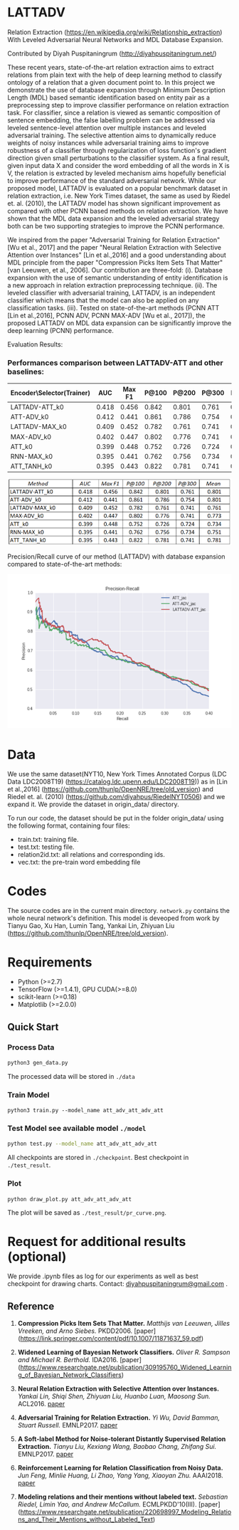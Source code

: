 # LATTADV

Relation Extraction (https://en.wikipedia.org/wiki/Relationship_extraction) With Leveled Adversarial Neural Networks and MDL Database Expansion.

Contributed by Diyah Puspitaningrum (http://diyahpuspitaningrum.net/)


These recent years, state-of-the-art relation extraction aims to extract relations from plain text with the help of deep learning method to classify ontology of a relation that a given document point to. In this project we demonstrate the use of database expansion through Minimum Description Length (MDL) based semantic identification based on entity pair as a preprocessing step to improve classifier performance on relation extraction task. For classifier, since a relation is viewed as semantic composition of sentence embedding, the false labelling problem can be addressed via leveled sentence-level attention over multiple instances and leveled adversarial training. The selective attention aims to dynamically reduce weights of noisy instances while adversarial training aims to improve robustness of a classifier through regularization of loss function's gradient direction given small perturbations to the classifier system. As a final result, given input data X and consider the word embedding of all the words in X is V, the relation is extracted by leveled mechanism aims hopefully beneficial to improve performance of the standard adversarial network. While our proposed model, LATTADV is evaluated on a popular benchmark dataset in relation extraction, i.e. New York Times dataset, the same as used by Riedel et. al. (2010), the LATTADV model has shown significant improvement as compared with other PCNN based methods on relation extraction. We have shown that the MDL data expansion and the leveled adversarial strategy both can be two supporting strategies to improve the PCNN performance.

We inspired from the paper "Adversarial Training for Relation Extraction" [Wu et al., 2017] and the paper "Neural Relation Extraction with Selective Attention over Instances" [Lin et al.,2016] and a good understanding about MDL principle from the paper "Compression Picks Item Sets That Matter" [van Leeuwen, et al., 2006]. Our contribution are three-fold: (i). Database expansion with the use of semantic understanding of entity identification is a new approach in relation extraction preprocessing technique. (ii). The leveled classifier with adversarial training, LATTADV, is an independent classifier which means that the model can also be applied on any classification tasks. (iii). Tested on state-of-the-art methods (PCNN ATT [Lin et al.,2016], PCNN ADV, PCNN MAX-ADV [Wu et al., 2017]), the proposed LATTADV on MDL data expansion can be significantly improve the deep learning (PCNN) performance.

Evaluation Results:

### Performances comparison between LATTADV-ATT and other baselines:

Encoder\\Selector(Trainer) | AUC | Max F1 | P@100 | P@200 | P@300 | Mean
---- | ---- | ---- | ---- | ---- | ---- | ----
LATTADV-ATT_k0 | 0.418 | 0.456 | 0.842 | 0.801 | 0.761 | 0.801
ATT-ADV_k0 | 0.412 | 0.441 | 0.861 | 0.786 | 0.754 | 0.801
LATTADV-MAX_k0 | 0.409 | 0.452 | 0.782 | 0.761 | 0.741 | 0.761
MAX-ADV_k0 | 0.402 | 0.447 | 0.802 | 0.776 | 0.741 | 0.773
ATT_k0 | 0.399 | 0.448 | 0.752 | 0.726 | 0.724 | 0.734
RNN-MAX_k0 | 0.395 | 0.441 | 0.762 | 0.756 | 0.734 | 0.751
ATT_TANH_k0 | 0.395 | 0.443 | 0.822 | 0.781 | 0.741 | 0.781


![](./images/Table.png)


 
Precision/Recall curve of our method (LATTADV) with database expansion compared to state-of-the-art methods:

![](./images/pr_curve_jac_k5.png)



# Data
We use the same dataset(NYT10, New York Times Annotated Corpus (LDC Data LDC2008T19) (https://catalog.ldc.upenn.edu/LDC2008T19)) as in [Lin et al.,2016] (https://github.com/thunlp/OpenNRE/tree/old_version) and Riedel et. al. (2010) (https://github.com/diyahpus/RiedelNYT0506) and we expand it. We provide the dataset in origin_data/ directory.

To run our code, the dataset should be put in the folder origin_data/ using the following format, containing four files:
- train.txt: training file.
- test.txt: testing file.
- relation2id.txt: all relations and corresponding ids.
- vec.txt: the pre-train word embedding file

# Codes
The source codes are in the current main directory. `network.py` contains the whole neural network's definition. This model is deveoped from work by  Tianyu Gao, Xu Han, Lumin Tang, Yankai Lin, Zhiyuan Liu (https://github.com/thunlp/OpenNRE/tree/old_version).

# Requirements
- Python (>=2.7)
- TensorFlow (>=1.4.1), GPU CUDA(>=8.0)
- scikit-learn (>=0.18)
- Matplotlib (>=2.0.0)



## Quick Start

### Process Data

```bash
python3 gen_data.py
```
The processed data will be stored in `./data`

### Train Model
```
python3 train.py --model_name att_adv_att_adv_att
```

### Test Model see available model `./model`
```bash
python test.py --model_name att_adv_att_adv_att
```

All checkpoints are stored in `./checkpoint`. Best checkpoint in `./test_result`.

### Plot
```bash
python draw_plot.py att_adv_att_adv_att
```

The plot will be saved as `./test_result/pr_curve.png`.


# Request for additional results (optional)
We provide .ipynb files as log for our experiments as well as best checkpoint for drawing charts. Contact: diyahpuspitaningrum@gmail.com .




## Reference

1. **Compression Picks Item Sets That Matter.** _Matthijs van Leeuwen, Jilles Vreeken, and Arno Siebes._ PKDD2006. [paper] (https://link.springer.com/content/pdf/10.1007/11871637_59.pdf)

2. **Widened Learning of Bayesian Network Classifiers.** _Oliver R. Sampson and Michael R. Berthold._ IDA2016. [paper] (https://www.researchgate.net/publication/309195760_Widened_Learning_of_Bayesian_Network_Classifiers)

3. **Neural Relation Extraction with Selective Attention over Instances.** _Yankai Lin, Shiqi Shen, Zhiyuan Liu, Huanbo Luan, Maosong Sun._ ACL2016. [paper](http://www.aclweb.org/anthology/P16-1200)

4. **Adversarial Training for Relation Extraction.** _Yi Wu, David Bamman, Stuart Russell._ EMNLP2017. [paper](http://www.aclweb.org/anthology/D17-1187)

5. **A Soft-label Method for Noise-tolerant Distantly Supervised Relation Extraction.** _Tianyu Liu, Kexiang Wang, Baobao Chang, Zhifang Sui._ EMNLP2017. [paper](http://aclweb.org/anthology/D17-1189)

6. **Reinforcement Learning for Relation Classification from Noisy Data.** _Jun Feng, Minlie Huang, Li Zhao, Yang Yang, Xiaoyan Zhu._ AAAI2018. [paper](https://tianjun.me/static/essay_resources/RelationExtraction/Paper/AAAI2018Denoising.pdf)

7. **Modeling relations and their mentions without labeled text.** _Sebastian Riedel, Limin Yao, and Andrew McCallum._ ECMLPKDD'10(III). [paper] (https://www.researchgate.net/publication/220698997_Modeling_Relations_and_Their_Mentions_without_Labeled_Text)

